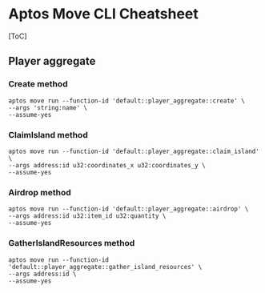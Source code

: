 # Aptos Move CLI Cheatsheet

[ToC]

## Player aggregate

### Create method

```shell
aptos move run --function-id 'default::player_aggregate::create' \
--args 'string:name' \
--assume-yes
```

### ClaimIsland method

```shell
aptos move run --function-id 'default::player_aggregate::claim_island' \
--args address:id u32:coordinates_x u32:coordinates_y \
--assume-yes
```

### Airdrop method

```shell
aptos move run --function-id 'default::player_aggregate::airdrop' \
--args address:id u32:item_id u32:quantity \
--assume-yes
```

### GatherIslandResources method

```shell
aptos move run --function-id 'default::player_aggregate::gather_island_resources' \
--args address:id \
--assume-yes
```

